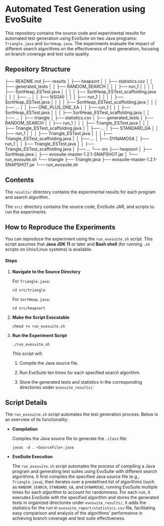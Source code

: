 # Automated Test Generation using EvoSuite 

This repository contains the source code and experimental results for automated test generation using EvoSuite on two Java programs: `Triangle.java` and `SortHeap.java`. The experiments evaluate the impact of different search algorithms on the effectiveness of test generation, focusing on branch coverage and test suite quality.

## Repository Structure

├── README.md
├── results
│   ├── heapsort
│   │   ├── statistics.csv
│   │   ├── generated_tests
│   │       ├── RANDOM_SEARCH
│   │       │   ├── run_1
│   │       │   │   ├── SortHeap_ESTest.java
│   │       │   │   ├── SortHeap_ESTest_scaffolding.java
│   │       │   ├── ...
│   │       ├── NSGAII
│   │       │   ├── run_1
│   │       │   │   ├── SortHeap_ESTest.java
│   │       │   │   ├── SortHeap_ESTest_scaffolding.java
│   │       │   ├── ...
│   │       ├── ONE_PLUS_ONE_EA
│   │           ├── run_1
│   │           │   ├── SortHeap_ESTest.java
│   │           │   ├── SortHeap_ESTest_scaffolding.java
│   │           ├── ...
│   ├── triangle
│      ├── statistics.csv
│      ├── generated_tests
│          ├── RANDOM_SEARCH
│          │   ├── run_1
│          │   │   ├── Triangle_ESTest.java
│          │   │   ├── Triangle_ESTest_scaffolding.java
│          │   ├── ...
│          ├── STANDARD_GA
│          │   ├── run_1
│          │   │   ├── Triangle_ESTest.java
│          │   │   ├── Triangle_ESTest_scaffolding.java
│          │   ├── ...
│          ├── DYNAMOSA
│              ├── run_1
│              │   ├── Triangle_ESTest.java
│              │   ├── Triangle_ESTest_scaffolding.java
│              ├── ...
└── src
    ├── heapsort
    │   ├── SortHeap.java
    │   ├── evosuite-master-1.2.1-SNAPSHOT.jar
    │   └── run_evosuite.sh
    └── triangle
        ├── Triangle.java
        ├── evosuite-master-1.2.1-SNAPSHOT.jar
        └── run_evosuite.sh

## Contents

The `results/` directory contains the experimental results for each program and search algorithm.

The `src/` directory contains the source code, EvoSuite JAR, and scripts to run the experiments.

## How to Reproduce the Experiments

You can reproduce the experiment using the `run_evosuite.sh` script. This script assumes that **Java JDK 11** or later and **Bash shell** (for running `.sh` scripts on Unix/Linux systems) is available. 

#### Steps

1. **Navigate to the Source Directory**

   For `Triangle.java`:

   ```
   cd src/triangle
   ```

   For `SortHeap.java`:

   ```
   cd src/heapsort
   ```

2. **Make the Script Executable**

   ```
   chmod +x run_evosuite.sh
   ```

3. **Run the Experiment Script**

   ```
   ./run_evosuite.sh
   ```

   This script will:

   1. Compile the Java source file.

   2. Run EvoSuite ten times for each specified search algorithm.

   3. Store the generated tests and statistics in the corresponding directories under `evosuite_results/`. 

## Script Details

The `run_evosuite.sh` script automates the test generation process. Below is an overview of its functionality:

- **Compilation**

  Compiles the Java source file to generate the `.class` file:

  ```
  javac -d . <SourceFile>.java
  ```

- **EvoSuite Execution**

  The `run_evosuite.sh` script automates the process of compiling a Java program and generating test suites using EvoSuite with different search algorithms. It first compiles the specified Java source file (e.g., `Triangle.java`), then iterates over a predefined list of algorithms (such as `RANDOM_SEARCH`, `STANDARD_GA`, and `DYNAMOSA`), running EvoSuite multiple times for each algorithm to account for randomness. For each run, it executes EvoSuite with the specified algorithm and stores the generated tests in organized directories under `evosuite_results/`, it adds the statistics for the run in `evosuite_report/statistics.csv` file, facilitating easy comparison and analysis of the algorithms' performance in achieving branch coverage and test suite effectiveness.

